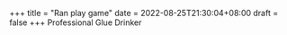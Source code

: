 +++ 
title = "Ran play game" 
date = 2022-08-25T21:30:04+08:00 
draft = false 
+++
Professional Glue Drinker
